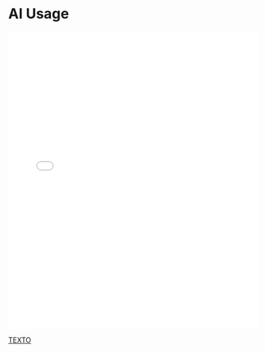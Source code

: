 # AI Usage

<MDXLayout>
  <embed src="/assets/files/02-AI-usage-c252371ff3493f2b3a780a67bad1d7e1.pdf" type="application/pdf" width="100%" height="600px" />
</MDXLayout>

[TEXTO](../../../static/PDFs/DP/02-AI-usage.pdf)
